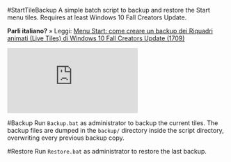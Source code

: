 #StartTileBackup
A simple batch script to backup and restore the Start menu tiles. Requires at least Windows 10 Fall Creators Update.

**Parli italiano?** » Leggi: [Menu Start: come creare un backup dei Riquadri animati (Live Tiles) di Windows 10 Fall Creators Update (1709)](https://turbolab.it/1241)

![spotlight](https://turbolab.it/immagini/med/guida-windows-10-menu-start-dove-sono-salvati-come-creare-backup-riquadri-animati-live-tiles-partendo-tiledatalayer-backup-start-menu-windows-10-8390.img)


#Backup
Run `Backup.bat` as administrator to backup the current tiles. The backup files are dumped in the `backup/` directory inside the script directory, overwriting every previous backup copy.


#Restore
Run `Restore.bat` as administrator to restore the last backup.
